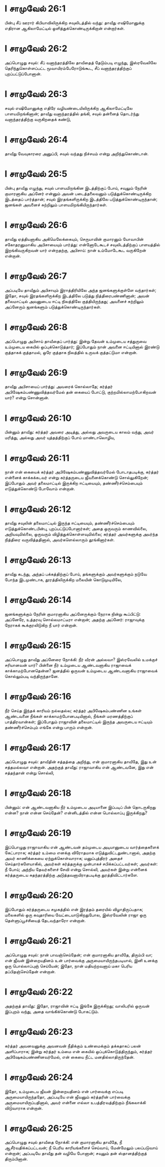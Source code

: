# I சாமுவேல் 26:1

பின்பு சீப் ஊரார் கிபியாவிலிருக்கிற சவுலிடத்தில் வந்து: தாவீது
எஷிமோனுக்கு எதிரான ஆகிலாமேட்டில் ஒளித்துக்கொண்டிருக்கிறான் என்றார்கள்.

# I சாமுவேல் 26:2

அப்பொழுது சவுல்: சீப் வனாந்தரத்திலே தாவீதைத் தேடும்படி எழுந்து,
இஸ்ரவேலிலே தெரிந்துகொள்ளப்பட்ட மூவாயிரம்பேரோடுங்கூட, சீப்
வனாந்தரத்திற்குப் புறப்பட்டுப்போனான்.

# I சாமுவேல் 26:3

சவுல் எஷிமோனுக்கு எதிரே வழியண்டையிலிருக்கிற ஆகிலாமேட்டிலே
பாளயமிறங்கினான்; தாவீது வனாந்தரத்தில் தங்கி, சவுல் தன்னைத் தொடர்ந்து
வனாந்தரத்திற்கு வருகிறதைக் கண்டு,

# I சாமுவேல் 26:4

தாவீது வேவுகாரரை அனுப்பி, சவுல் வந்தது நிச்சயம் என்று அறிந்துகொண்டான்.

# I சாமுவேல் 26:5

பின்பு தாவீது எழுந்து, சவுல் பாளயமிறங்கின இடத்திற்குப் போய், சவுலும்
நேரின் குமாரனாகிய அப்னேர் என்னும் அவன் படைத்தலைவனும்
படுத்துக்கொண்டிருக்கிற இடத்தைப் பார்த்தான்; சவுல் இரதங்களிருக்கிற
இடத்திலே படுத்துக்கொண்டிருந்தான்; ஜனங்கள் அவனைச் சுற்றிலும்
பாளயமிறங்கியிருந்தார்கள்.

# I சாமுவேல் 26:6

தாவீது ஏத்தியனாகிய அகிமெலேக்கையும், செருயாவின் குமாரனும் யோவாபின்
சகோதரனுமாகிய அபிசாயையும் பார்த்து: என்னோடேகூடச் சவுலிடத்திற்குப்
பாளயத்தில் இறங்கிவருகிறவன் யார் என்றதற்கு, அபிசாய்: நான் உம்மோடேகூட
வருகிறேன் என்றான்.

# I சாமுவேல் 26:7

அப்படியே தாவீதும் அபிசாயும் இராத்திரியிலே அந்த ஜனங்களுக்குள்ளே
வந்தார்கள்; இதோ, சவுல் இரதங்களிருக்கிற இடத்திலே படுத்து
நித்திரைபண்ணினான்; அவன் தலைமாட்டில் அவனுடைய ஈட்டி நிலத்திலே
குத்தியிருந்தது; அவனைச் சுற்றிலும் அப்னேரும் ஜனங்களும்
படுத்துக்கொண்டிருந்தார்கள்.

# I சாமுவேல் 26:8

அப்பொழுது அபிசாய் தாவீதைப் பார்த்து: இன்று தேவன் உம்முடைய சத்துருவை
உம்முடைய கையில் ஒப்புக்கொடுத்தார்; இப்போதும் நான் அவனை ஈட்டியினால்
இரண்டு குத்தாகக் குத்தாமல், ஒரே குத்தாக நிலத்தில் உருவக் குத்தட்டுமா
என்றான்.

# I சாமுவேல் 26:9

தாவீது அபிசாயைப் பார்த்து: அவரைக் கொல்லாதே; கர்த்தர்
அபிஷேகம்பண்ணுவித்தவர்மேல் தன் கையைப் போட்டு, குற்றமில்லாமற்போகிறவன்
யார்? என்று சொன்னான்.

# I சாமுவேல் 26:10

பின்னும் தாவீது: கர்த்தர் அவரை அடித்து, அல்லது அவருடைய காலம் வந்து, அவர்
மரித்து, அல்லது அவர் யுத்தத்திற்குப் போய் மாண்டாலொழிய,

# I சாமுவேல் 26:11

நான் என் கையைக் கர்த்தர் அபிஷேகம்பண்ணுவித்தவர்மேல் போடாதபடிக்கு,
கர்த்தர் என்னைக் காக்கக்கடவர் என்று கர்த்தருடைய ஜீவனைக்கொண்டு
சொல்லுகிறேன்; இப்போதும் அவர் தலைமாட்டில் இருக்கிற ஈட்டியையும்,
தண்ணீர்ச்செம்பையும் எடுத்துக்கொண்டு போவோம் என்றான்.

# I சாமுவேல் 26:12

தாவீது சவுலின் தலைமாட்டில் இருந்த ஈட்டியையும், தண்ணீர்ச்செம்பையும்
எடுத்துக்கொண்டபின்பு, புறப்பட்டுப்போனார்கள்; அதை ஒருவரும் காணவில்லை,
அறியவுமில்லை, ஒருவரும் விழித்துக்கொள்ளவுமில்லை; கர்த்தர் அவர்களுக்கு
அயர்ந்த நித்திரை வருவித்ததினால், அவர்களெல்லாரும் தூங்கினார்கள்.

# I சாமுவேல் 26:13

தாவீது கடந்து, அந்தப் பக்கத்திற்குப் போய், தங்களுக்கும் அவர்களுக்கும்
நடுவே போந்த இடமுண்டாக, தூரத்திலிருக்கிற மலையின் கொடுமுடியிலே,

# I சாமுவேல் 26:14

ஜனங்களுக்கும் நேரின் குமாரனாகிய அப்னேருக்கும் நேராக நின்று கூப்பிட்டு:
அப்னேரே, உத்தரவு சொல்லமாட்டீரா என்றான்; அதற்கு அப்னேர்: ராஜாவுக்கு
நேராகக் கூக்குரலிடுகிற நீ யார் என்றான்.

# I சாமுவேல் 26:15

அப்பொழுது தாவீது அப்னேரை நோக்கி: நீர் வீரன் அல்லவா? இஸ்ரவேலில் உமக்குச்
சரியானவன் யார்? பின்னை நீர் உம்முடைய ஆண்டவனாகிய ராஜாவைக்
காக்காமற்போனதென்ன? ஜனத்தில் ஒருவன் உம்முடைய ஆண்டவனாகிய ராஜாவைக்
கொல்லும்படி வந்திருந்தானே.

# I சாமுவேல் 26:16

நீர் செய்த இந்தக் காரியம் நல்லதல்ல; கர்த்தர் அபிஷேகம்பண்ணின உங்கள்
ஆண்டவனை நீங்கள் காக்காமற்போனபடியினால், நீங்கள் மரணத்திற்குப்
பாத்திரவான்கள்; இப்போதும் ராஜாவின் தலைமாட்டில் இருந்த அவருடைய ஈட்டியும்
தண்ணீர்ச்செம்பும் எங்கே என்று பாரும் என்றான்.

# I சாமுவேல் 26:17

அப்பொழுது சவுல்: தாவீதின் சத்தத்தை அறிந்து, என் குமாரனாகிய தாவீதே, இது
உன் சத்தமல்லவா என்றான். அதற்குத் தாவீது: ராஜாவாகிய என் ஆண்டவனே, இது என்
சத்தந்தான் என்று சொல்லி,

# I சாமுவேல் 26:18

பின்னும்: என் ஆண்டவனாகிய நீர் உம்முடைய அடியானை இப்படிப் பின் தொடருகிறது
என்ன? நான் என்ன செய்தேன்? என்னிடத்தில் என்ன பொல்லாப்பு இருக்கிறது?

# I சாமுவேல் 26:19

இப்பொழுது ராஜாவாகிய என் ஆண்டவன் தம்முடைய அடியானுடைய வார்த்தைகளைக்
கேட்பாராக; கர்த்தர் உம்மை எனக்கு விரோதமாக எடுத்துவிட்டதுண்டானால், அதற்கு
அவர் காணிக்கையை ஏற்றுக்கொள்வாராக; மனுப்புத்திரர் அதைச்
செய்தார்களேயாகில், அவர்கள் கர்த்தருக்கு முன்பாகச் சபிக்கப்பட்டவர்கள்;
அவர்கள்: நீ போய்; அந்நிய தேவர்களைச் சேவி என்று சொல்லி, அவர்கள் இன்று
என்னைக் கர்த்தருடைய சுதந்தரத்திற்கு அடுத்தவனாயிராதபடிக்கு
துரத்திவிட்டார்களே.

# I சாமுவேல் 26:20

இப்போதும் கர்த்தருடைய சமுகத்தில் என் இரத்தம் தரையில் விழாதிருப்பதாக;
மலைகளில் ஒரு கவுதாரியை வேட்டையாடுகிறதுபோல, இஸ்ரவேலின் ராஜா ஒரு
தெள்ளுப்பூச்சியைத் தேடவந்தாரோ என்றான்.

# I சாமுவேல் 26:21

அப்பொழுது சவுல்: நான் பாவஞ்செய்தேன்; என் குமாரனாகிய தாவீதே, திரும்பி வா;
என் ஜீவன் இன்றையதினம் உன் பார்வைக்கு அருமையாயிருந்தபடியால், இனி உனக்கு
ஒரு பொல்லாப்புஞ் செய்யேன்; இதோ, நான் மதியற்றவனாய் மகா பெரிய
தப்பிதஞ்செய்தேன் என்றான்.

# I சாமுவேல் 26:22

அதற்குத் தாவீது: இதோ, ராஜாவின் ஈட்டி இங்கே இருக்கிறது; வாலிபரில் ஒருவன்
இப்புறம் வந்து, அதை வாங்கிக்கொண்டு போகட்டும்.

# I சாமுவேல் 26:23

கர்த்தர் அவனவனுக்கு அவனவன் நீதிக்கும் உண்மைக்கும் தக்கதாகப் பலன்
அளிப்பாராக; இன்று கர்த்தர் உம்மை என் கையில் ஒப்புக்கொடுத்திருந்தும்,
கர்த்தர் அபிஷேகம்பண்ணினவர்மேல், என் கையை நீட்ட மனதில்லாதிருந்தேன்.

# I சாமுவேல் 26:24

இதோ, உம்முடைய ஜீவன் இன்றையதினம் என் பார்வைக்கு எப்படி அருமையாயிருந்ததோ,
அப்படியே என் ஜீவனும் கர்த்தரின் பார்வைக்கு அருமையாயிருப்பதினால், அவர்
என்னை எல்லா உபத்திரவத்திற்கும் நீங்கலாக்கி விடுவாராக என்றான்.

# I சாமுவேல் 26:25

அப்பொழுது சவுல் தாவீதை நோக்கி: என் குமாரனாகிய தாவீதே, நீ
ஆசீர்வதிக்கப்பட்டவன்; நீ பெரிய காரியங்களைச் செய்வாய், மேன்மேலும்
பலப்படுவாய் என்றான்; அப்படியே தாவீது தன் வழியே போனான்; சவுலும் தன்
ஸ்தானத்திற்குத் திரும்பினான்.
